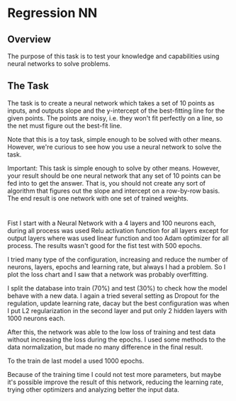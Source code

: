 # Regression NN

## Overview
The purpose of this task is to test your knowledge and capabilities using neural networks to solve problems.

## The Task
The task is to create a neural network which takes a set of 10 points as inputs, and outputs slope and the y-intercept of the best-fitting line for the given points. The points are noisy, i.e. they won't fit perfectly on a line, so the net must figure out the best-fit line.

Note that this is a toy task, simple enough to be solved with other means. However, we're curious to see how you use a neural network to solve the task.

Important: This task is simple enough to solve by other means. However, your result should be one neural network that any set of 10 points can be fed into to get the answer. That is, you should not create any sort of algorithm that figures out the slope and intercept on a row-by-row basis. The end result is one network with one set of trained weights.

# 

Fist I start with a Neural Network with a 4 layers and 100 neurons each, during all process was used Relu activation function for all layers except for output layers where was used linear function and too Adam optimizer for all process. The results wasn't good for the fist test with 500 epochs.

I tried many type of the configuration, increasing and reduce the number of neurons, layers, epochs and learning rate, but always I had a problem. So I plot the loss chart and I saw that a network was probably overfitting. 

I split the database into train (70%) and test (30%) to check how the model behave with a new data. I again a tried several setting as Dropout for the regulation, update learning rate, dacay but the best configuration was when I put L2 regularization  in the second layer and put only 2 hidden layers with 1000 neurons each. 

After this, the network was able to the low loss of training and test data without increasing the loss during the epochs.
I used some methods to the data normalization, but made no many difference in the final result.

To the train de last model a used 1000 epochs.

Because of the training time I could not test more parameters, but maybe it's possible improve the result of this network, reducing the learning rate, trying other optimizers and analyzing better the input data.

